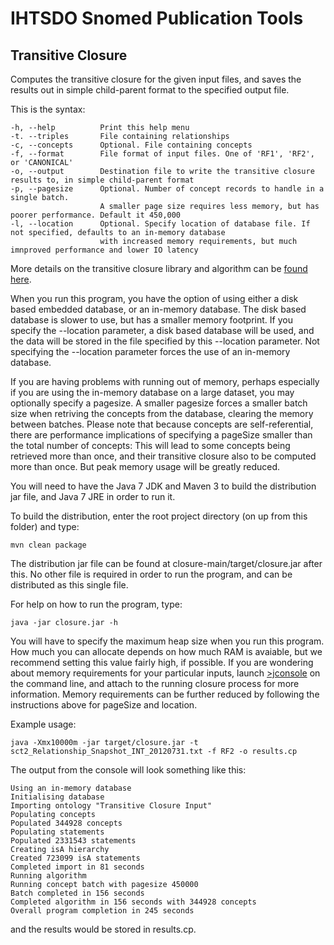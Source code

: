 IHTSDO Snomed Publication Tools
===============================

Transitive Closure 
------------------

Computes the transitive closure for the given input files, and saves the results out in simple child-parent format to the specified output file. 

This is the syntax:

    -h, --help          Print this help menu
    -t. --triples       File containing relationships
    -c, --concepts      Optional. File containing concepts
    -f, --format        File format of input files. One of 'RF1', 'RF2', or 'CANONICAL'
    -o, --output        Destination file to write the transitive closure results to, in simple child-parent format
    -p, --pagesize      Optional. Number of concept records to handle in a single batch.
                        A smaller page size requires less memory, but has poorer performance. Default it 450,000
    -l, --location      Optional. Specify location of database file. If not specified, defaults to an in-memory database
                        with increased memory requirements, but much imnproved performance and lower IO latency

More details on the transitive closure library and algorithm can be [found here](/closure).

When you run this program, you have the option of using either a disk based embedded database, or an in-memory database.
The disk based database is slower to use, but has a smaller memory footprint. If you specify the --location parameter, a disk based database will be used, and the data will be stored in the file specified by this --location parameter. Not specifying the --location parameter forces the use of an in-memory database.

If you are having problems with running out of memory, perhaps especially if you are using the in-memory database on a large dataset, you may optionally specify a pagesize. A smaller pagesize forces a smaller batch size when retriving the concepts from the database, clearing the memory between batches. Please note that because concepts are self-referential, there are performance implications of specifying a pageSize smaller than the total number of concepts: This will lead to some concepts being retrieved more than once, and their transitive closure also to be computed more than once. But peak memory usage will be greatly reduced.

You will need to have the Java 7 JDK and Maven 3 to build the distribution jar file, and Java 7 JRE in order to run it.

To build the distribution, enter the root project directory (on up from this folder) and type:

    mvn clean package
    
The distribution jar file can be found at closure-main/target/closure.jar after this. No other file is required in order to run the program, and can be distributed as this single file.

For help on how to run the program, type:

    java -jar closure.jar -h
    
You will have to specify the maximum heap size when you run this program. How much you can allocate depends on how much RAM is avaiable, but we recommend setting this value fairly high, if possible. If you are wondering about memory requirements for your particular inputs, launch [>jconsole](http://docs.oracle.com/javase/6/docs/technotes/guides/management/jconsole.html) on the command line, and attach to the running closure process for more information. Memory requirements can be further reduced by following the instructions above for pageSize and location.

Example usage:
    
    java -Xmx10000m -jar target/closure.jar -t sct2_Relationship_Snapshot_INT_20120731.txt -f RF2 -o results.cp

The output from the console will look something like this:

    Using an in-memory database
    Initialising database
    Importing ontology "Transitive Closure Input"
    Populating concepts
    Populated 344928 concepts
    Populating statements
    Populated 2331543 statements
    Creating isA hierarchy
    Created 723099 isA statements
    Completed import in 81 seconds
    Running algorithm
    Running concept batch with pagesize 450000
    Batch completed in 156 seconds
    Completed algorithm in 156 seconds with 344928 concepts
    Overall program completion in 245 seconds

and the results would be stored in results.cp.
